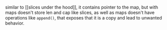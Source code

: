 similar to [[slices under the hood]], it contains pointer to the map, but with maps doesn't store len and cap like slices, as well as maps doesn't have operations like `append()`, that exposes that it is a copy and lead to unwanted behavior.